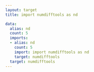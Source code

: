 ```yaml
---
layout: target
title: import numdifftools as nd

data:
  alias: nd
  count: 5
  imports:
  - alias: nd
    count: 5
    import: import numdifftools as nd
    target: numdifftools
  target: numdifftools
---
```

